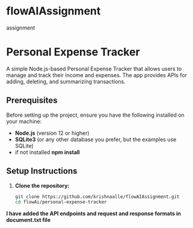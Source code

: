 # flowAIAssignment
assignment


# Personal Expense Tracker

A simple Node.js-based Personal Expense Tracker that allows users to manage and track their income and expenses. The app provides APIs for adding, deleting, and summarizing transactions.

## Prerequisites

Before setting up the project, ensure you have the following installed on your machine:

- **Node.js** (version 12 or higher)
- **SQLite3** (or any other database you prefer, but the examples use SQLite)
- if not installed **npm install**
## Setup Instructions 

1. **Clone the repository:**

    ```bash
    git clone https://github.com/krishnaalle/flowAIAssignment.git
    cd flowAi/personal-expense-tracker
    ```

**I have added the API endpoints and request and response formats in document.txt file**
